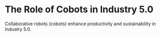 # The Role of Cobots in Industry 5.0

Collaborative robots (cobots) enhance productivity and sustainability in Industry 5.0.
